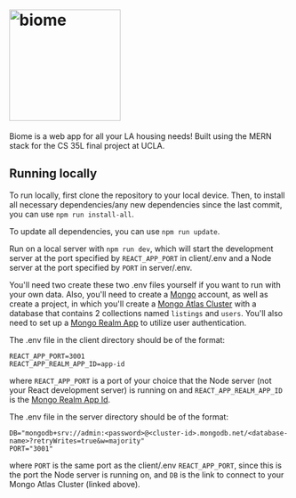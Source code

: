 # <img src="https://user-images.githubusercontent.com/69874869/120747704-5ab78280-c4b6-11eb-8caa-5a084e6bc675.png" alt="biome" width="200" />

Biome is a web app for all your LA housing needs! Built using the MERN stack for the CS 35L final project at UCLA.

## Running locally

To run locally, first clone the repository to your local device. Then, to install all necessary dependencies/any new dependencies since the last commit, you can use `npm run install-all`.

To update all dependencies, you can use `npm run update`.

Run on a local server with `npm run dev`, which will start the development server at the port specified by `REACT_APP_PORT` in client/.env and a Node server at the port specified by `PORT` in server/.env.

You'll need two create these two .env files yourself if you want to run with your own data. Also, you'll need to create a [Mongo](https://www.mongodb.com/) account, as well as create a project, in which you'll create a [Mongo Atlas Cluster](https://docs.atlas.mongodb.com/getting-started/) with a database that contains 2 collections named `listings` and `users`. You'll also need to set up a [Mongo Realm App](https://docs.mongodb.com/realm/get-started/create-realm-app/) to utilize user authentication.

The .env file in the client directory should be of the format:
```
REACT_APP_PORT=3001
REACT_APP_REALM_APP_ID=app-id
```
where `REACT_APP_PORT` is a port of your choice that the Node server (not your React development server) is running on and `REACT_APP_REALM_APP_ID` is the [Mongo Realm App Id](https://docs.mongodb.com/realm/get-started/find-your-project-or-app-id/#:~:text=Your%20app%20ID%20is%20used,side%20of%20your%20application%20dashboard.&text=The%20UI%20displays%20your%20app%20name%20in%20the%20top%20left.).

The .env file in the server directory should be of the format:
```
DB="mongodb+srv://admin:<password>@<cluster-id>.mongodb.net/<database-name>?retryWrites=true&w=majority"
PORT="3001"
```
where `PORT` is the same port as the client/.env `REACT_APP_PORT`, since this is the port the Node server is running on, and `DB` is the link to connect to your Mongo Atlas Cluster (linked above).

